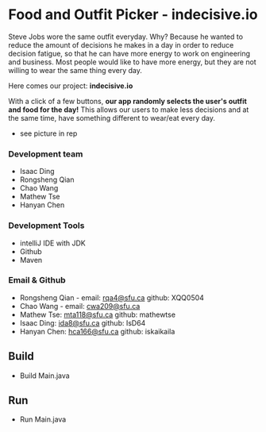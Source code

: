 # Food and Outfit Picker - indecisive.io
Steve Jobs wore the same outfit everyday. 
Why? Because he wanted to reduce the amount of decisions he makes in a day in order to reduce decision fatigue, so that he can have more energy to work on engineering and business.
Most people would like to have more energy, but they are not willing to wear the same thing every day.

Here comes our project: **indecisive.io**

With a click of a few buttons, **our app randomly selects the user's outfit and food for the day!**
This allows our users to make less decisions and at the same time, have something different to wear/eat every day.

* see picture in rep

### Development team
* Isaac Ding
* Rongsheng Qian
* Chao Wang
* Mathew Tse
* Hanyan Chen

### Development Tools
* intelliJ IDE with JDK
* Github
* Maven

### Email & Github
* Rongsheng Qian - email: rqa4@sfu.ca github: XQQ0504
* Chao Wang - email: cwa209@sfu.ca
* Mathew Tse: mta118@sfu.ca github: mathewtse
* Isaac Ding: ida8@sfu.ca github: IsD64
* Hanyan Chen: hca166@sfu.ca github: iskaikaila


## Build
* Build Main.java


## Run
* Run Main.java





